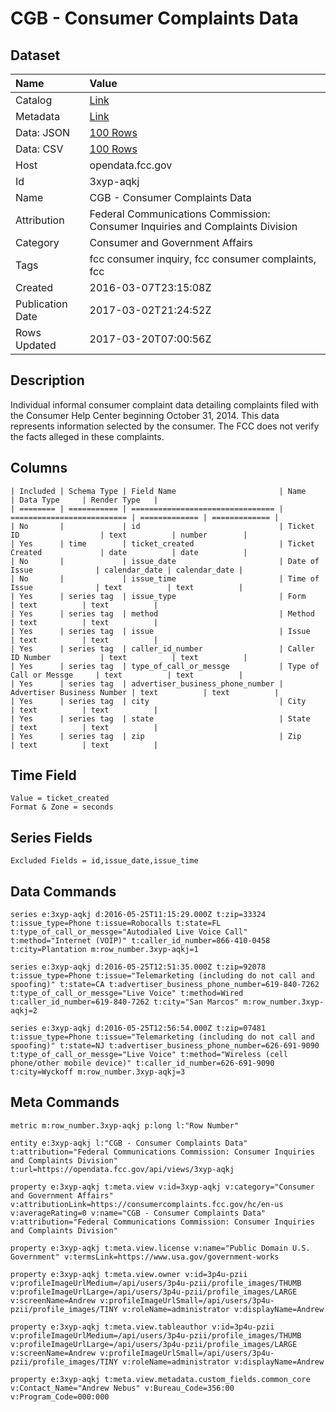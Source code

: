 # CGB - Consumer Complaints Data

## Dataset

| Name | Value |
| :--- | :---- |
| Catalog | [Link](https://catalog.data.gov/dataset/cgb-consumer-complaints-data) |
| Metadata | [Link](https://opendata.fcc.gov/api/views/3xyp-aqkj) |
| Data: JSON | [100 Rows](https://opendata.fcc.gov/api/views/3xyp-aqkj/rows.json?max_rows=100) |
| Data: CSV | [100 Rows](https://opendata.fcc.gov/api/views/3xyp-aqkj/rows.csv?max_rows=100) |
| Host | opendata.fcc.gov |
| Id | 3xyp-aqkj |
| Name | CGB - Consumer Complaints Data |
| Attribution | Federal Communications Commission: Consumer Inquiries and Complaints Division |
| Category | Consumer and Government Affairs |
| Tags | fcc consumer inquiry, fcc consumer complaints, fcc |
| Created | 2016-03-07T23:15:08Z |
| Publication Date | 2017-03-02T21:24:52Z |
| Rows Updated | 2017-03-20T07:00:56Z |

## Description

Individual informal consumer complaint data detailing complaints filed with the Consumer Help Center beginning October 31, 2014. This data represents information selected by the consumer. The FCC does not verify the facts alleged in these complaints.

## Columns

```ls
| Included | Schema Type | Field Name                       | Name                       | Data Type     | Render Type   |
| ======== | =========== | ================================ | ========================== | ============= | ============= |
| No       |             | id                               | Ticket ID                  | text          | number        |
| Yes      | time        | ticket_created                   | Ticket Created             | date          | date          |
| No       |             | issue_date                       | Date of Issue              | calendar_date | calendar_date |
| No       |             | issue_time                       | Time of Issue              | text          | text          |
| Yes      | series tag  | issue_type                       | Form                       | text          | text          |
| Yes      | series tag  | method                           | Method                     | text          | text          |
| Yes      | series tag  | issue                            | Issue                      | text          | text          |
| Yes      | series tag  | caller_id_number                 | Caller ID Number           | text          | text          |
| Yes      | series tag  | type_of_call_or_messge           | Type of Call or Messge     | text          | text          |
| Yes      | series tag  | advertiser_business_phone_number | Advertiser Business Number | text          | text          |
| Yes      | series tag  | city                             | City                       | text          | text          |
| Yes      | series tag  | state                            | State                      | text          | text          |
| Yes      | series tag  | zip                              | Zip                        | text          | text          |
```

## Time Field

```ls
Value = ticket_created
Format & Zone = seconds
```

## Series Fields

```ls
Excluded Fields = id,issue_date,issue_time
```

## Data Commands

```ls
series e:3xyp-aqkj d:2016-05-25T11:15:29.000Z t:zip=33324 t:issue_type=Phone t:issue=Robocalls t:state=FL t:type_of_call_or_messge="Autodialed Live Voice Call" t:method="Internet (VOIP)" t:caller_id_number=866-410-0458 t:city=Plantation m:row_number.3xyp-aqkj=1

series e:3xyp-aqkj d:2016-05-25T12:51:35.000Z t:zip=92078 t:issue_type=Phone t:issue="Telemarketing (including do not call and spoofing)" t:state=CA t:advertiser_business_phone_number=619-840-7262 t:type_of_call_or_messge="Live Voice" t:method=Wired t:caller_id_number=619-840-7262 t:city="San Marcos" m:row_number.3xyp-aqkj=2

series e:3xyp-aqkj d:2016-05-25T12:56:54.000Z t:zip=07481 t:issue_type=Phone t:issue="Telemarketing (including do not call and spoofing)" t:state=NJ t:advertiser_business_phone_number=626-691-9090 t:type_of_call_or_messge="Live Voice" t:method="Wireless (cell phone/other mobile device)" t:caller_id_number=626-691-9090 t:city=Wyckoff m:row_number.3xyp-aqkj=3
```

## Meta Commands

```ls
metric m:row_number.3xyp-aqkj p:long l:"Row Number"

entity e:3xyp-aqkj l:"CGB - Consumer Complaints Data" t:attribution="Federal Communications Commission: Consumer Inquiries and Complaints Division" t:url=https://opendata.fcc.gov/api/views/3xyp-aqkj

property e:3xyp-aqkj t:meta.view v:id=3xyp-aqkj v:category="Consumer and Government Affairs" v:attributionLink=https://consumercomplaints.fcc.gov/hc/en-us v:averageRating=0 v:name="CGB - Consumer Complaints Data" v:attribution="Federal Communications Commission: Consumer Inquiries and Complaints Division"

property e:3xyp-aqkj t:meta.view.license v:name="Public Domain U.S. Government" v:termsLink=https://www.usa.gov/government-works

property e:3xyp-aqkj t:meta.view.owner v:id=3p4u-pzii v:profileImageUrlMedium=/api/users/3p4u-pzii/profile_images/THUMB v:profileImageUrlLarge=/api/users/3p4u-pzii/profile_images/LARGE v:screenName=Andrew v:profileImageUrlSmall=/api/users/3p4u-pzii/profile_images/TINY v:roleName=administrator v:displayName=Andrew

property e:3xyp-aqkj t:meta.view.tableauthor v:id=3p4u-pzii v:profileImageUrlMedium=/api/users/3p4u-pzii/profile_images/THUMB v:profileImageUrlLarge=/api/users/3p4u-pzii/profile_images/LARGE v:screenName=Andrew v:profileImageUrlSmall=/api/users/3p4u-pzii/profile_images/TINY v:roleName=administrator v:displayName=Andrew

property e:3xyp-aqkj t:meta.view.metadata.custom_fields.common_core v:Contact_Name="Andrew Nebus" v:Bureau_Code=356:00 v:Program_Code=000:000
```